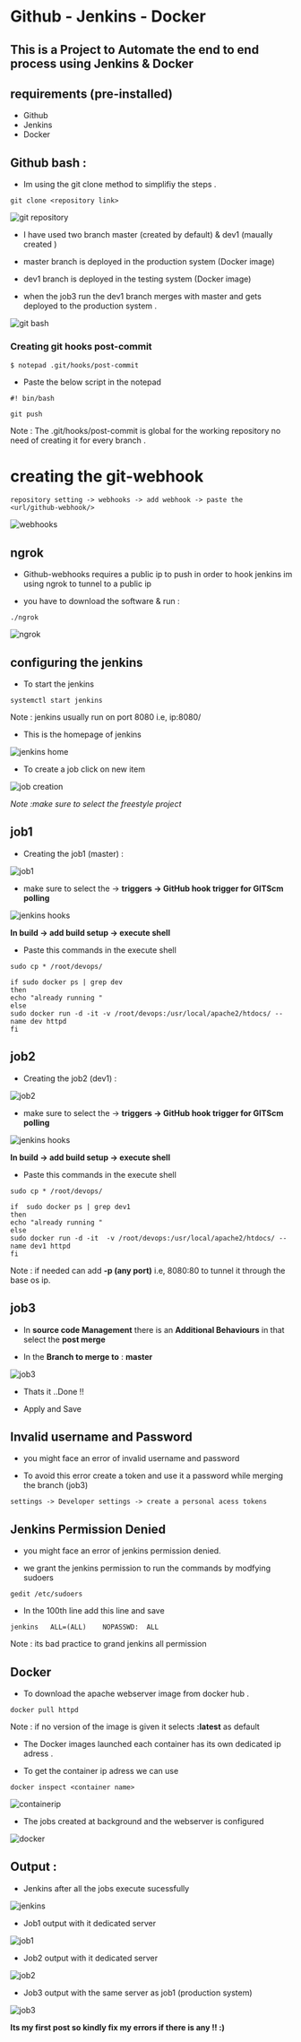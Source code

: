 
# Github - Jenkins - Docker 

## This is a Project to Automate the end to end process using Jenkins & Docker

## requirements (pre-installed)

 * Github
 * Jenkins
 * Docker 
 
## Github bash :
 
 * Im using the git clone method to simplifiy the steps .
 
 ```
 git clone <repository link>
 ```
 
 ![git repository](./images/08.png)
 
 
 * I have used two branch master (created by default) & dev1 (maually created )
 
 * master branch is deployed in the production system (Docker image)
 
 * dev1 branch is deployed in the testing system (Docker image)
 
 * when the job3 run the dev1 branch merges with master and gets deployed to the production system .
 
 
 ![git bash](./images/1.png)
 
 
### Creating git hooks post-commit 
 
 ```
$ notepad .git/hooks/post-commit
``` 

* Paste the below script in the notepad

```
#! bin/bash

git push
```

 Note : The .git/hooks/post-commit is global for the working repository no need of creating it for every branch . 
 
# creating the git-webhook
 
 ```
 repository setting -> webhooks -> add webhook -> paste the <url/github-webhook/>
 ```
 
![webhooks](./images/07.png)


## ngrok

* Github-webhooks requires a public ip to push in order to hook jenkins im using ngrok to tunnel to a public ip  

* you have to download the software & run :

```
./ngrok
```

![ngrok](./images/17.png)



## configuring the jenkins

 * To start the jenkins 
 
 ```
 systemctl start jenkins
 ```
 
 Note : jenkins usually run on port 8080 i.e, ip:8080/
 
 * This is the homepage of jenkins
 
 
 ![jenkins home](./images/02.png)
 
 
 
 * To create a job click on new item 
 
 
 ![job creation](./images/03.png)
 
 
 
 *Note :make sure to select the freestyle project*
 
 ## job1
 
 * Creating the job1 (master) :
 
 
  ![job1](./images/05.png)
  
  
  
 * make sure to select the -> **triggers -> GitHub hook trigger for GITScm polling**
  
  
  ![jenkins hooks](./images/04.png)
  
  
 **In build -> add build setup -> execute shell**
  
 * Paste this commands in the execute shell
  
  ```
sudo cp * /root/devops/

if sudo docker ps | grep dev
then
echo "already running "
else 
sudo docker run -d -it -v /root/devops:/usr/local/apache2/htdocs/ --name dev httpd
fi
``` 

 ## job2
 
 * Creating the job2 (dev1) :
 
 
 ![job2](./images/06.png)
 
 
 * make sure to select the -> **triggers -> GitHub hook trigger for GITScm polling**
 
 
 ![jenkins hooks](./images/04.png)
 
 
 **In build -> add build setup -> execute shell**
 
 * Paste this commands in the execute shell
 
 ```
sudo cp * /root/devops/

if  sudo docker ps | grep dev1
then
echo "already running "
else 
sudo docker run -d -it  -v /root/devops:/usr/local/apache2/htdocs/ --name dev1 httpd
fi
``` 
Note : if needed can add **-p (any port)** i.e, 8080:80 to tunnel it through the base os ip.

## job3
 
* In **source code Management** there is an **Additional Behaviours** in that select the **post merge** 
 
* In the **Branch to merge to** : **master**
 
 
 ![job3](./images/16.png)
 
 
* Thats it ..Done !!
 
* Apply and Save 
 
## Invalid username and Password 
 
 * you might face an error of invalid username and password 
 
 * To avoid this error create a token and use it a password while merging the branch (job3)
 
 ```
 settings -> Developer settings -> create a personal acess tokens 
 ```

## Jenkins Permission Denied 

* you might face an error of jenkins permission denied. 

* we grant the jenkins permission to run the commands by modfying sudoers 

```
gedit /etc/sudoers
```

* In the 100th line add this line and save 

```
jenkins   ALL=(ALL)    NOPASSWD:  ALL
```

Note : its bad practice to grand jenkins all permission  


## Docker
 
 * To download the apache webserver image from docker hub .
 ```
 docker pull httpd
 ```
 Note : if no version of the image is given it selects **:latest** as default  

 * The Docker images launched each container has its own dedicated ip adress . 
 
 * To get the container ip adress we can use 
 
 ```
 docker inspect <container name>
 ```
 
 
 ![containerip](./images/14.png)
 
 
 
 * The jobs created at background and the webserver is configured 
 
 
 ![docker](./images/10.png)
 
 
 ## Output :
 
 * Jenkins after all the jobs execute sucessfully 
 
 
 ![jenkins](./images/15.png)
 
 
 * Job1 output with it dedicated server 
 
 
 ![job1](./images/11.png)
 
 
 * Job2 output with it dedicated server 
 
 
 ![job2](./images/12.png)
 
 
 * Job3 output with the same server as job1 (production system)
 
 
 ![job3](./images/13.png)
 
 
 
 **Its my first post so kindly fix my errors if there is any !! :)**

